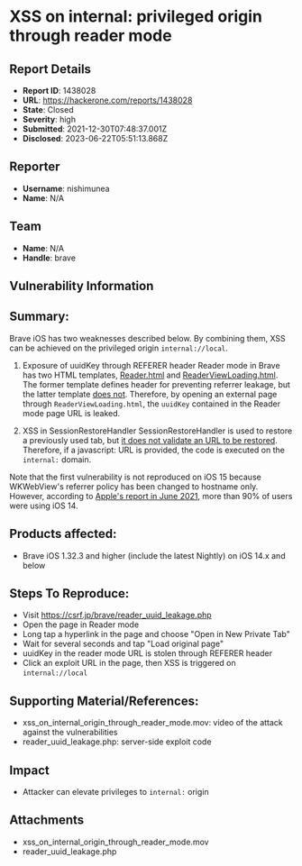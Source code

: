 # XSS on internal: privileged origin through reader mode

## Report Details
- **Report ID**: 1438028
- **URL**: https://hackerone.com/reports/1438028
- **State**: Closed
- **Severity**: high
- **Submitted**: 2021-12-30T07:48:37.001Z
- **Disclosed**: 2023-06-22T05:51:13.868Z

## Reporter
- **Username**: nishimunea
- **Name**: N/A

## Team
- **Name**: N/A
- **Handle**: brave

## Vulnerability Information
## Summary:

Brave iOS has two weaknesses described below. By combining them, XSS can be achieved on the privileged origin `internal://local`.

1. Exposure of uuidKey through REFERER header
Reader mode in Brave has two HTML templates, [Reader.html](https://github.com/brave/brave-ios/blob/development/Client/Frontend/Reader/Reader.html) and [ReaderViewLoading.html](https://github.com/brave/brave-ios/blob/development/Client/Frontend/Reader/ReaderViewLoading.html). The former template defines [<meta name="referrer" content="never">](https://github.com/brave/brave-ios/blob/development/Client/Frontend/Reader/Reader.html#L10) header for preventing referrer leakage, but the latter template [does not](https://github.com/brave/brave-ios/blob/development/Client/Frontend/Reader/ReaderViewLoading.html#L8). Therefore, by opening an external page through `ReaderViewLoading.html`, the `uuidKey` contained in the Reader mode page URL is leaked.

2. XSS in SessionRestoreHandler
SessionRestoreHandler is used to restore a previously used tab, but [it does not validate an URL to be restored](https://github.com/brave/brave-ios/blob/83eb41ac922d7bd18fd311e0a4279e02cdd8e190/Client/Frontend/Browser/SessionRestoreHandler.swift#L34). Therefore, if a javascript: URL is provided, the code is executed on the `internal:` domain.

Note that the first vulnerability is not reproduced on iOS 15 because WKWebView's referrer policy has been changed to hostname only. However, according to [Apple's report in June 2021](https://developer.apple.com/support/app-store/), more than 90% of users were using iOS 14.

## Products affected: 

* Brave iOS 1.32.3 and higher (include the latest Nightly) on iOS 14.x and below

## Steps To Reproduce:

* Visit https://csrf.jp/brave/reader_uuid_leakage.php
* Open the page in Reader mode
* Long tap a hyperlink in the page and choose "Open in New Private Tab"
* Wait for several seconds and tap "Load original page"
* uuidKey in the reader mode URL is stolen through REFERER header
* Click an exploit URL in the page, then XSS is triggered on `internal://local`

## Supporting Material/References:

* xss_on_internal_origin_through_reader_mode.mov: video of the attack against the vulnerabilities
* reader_uuid_leakage.php: server-side exploit code

## Impact

* Attacker can elevate privileges to `internal:` origin

## Attachments
- xss_on_internal_origin_through_reader_mode.mov
- reader_uuid_leakage.php
